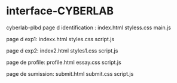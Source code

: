 # interface-CYBERLAB
cyberlab-plbd
page d identification : index.html
styless.css
main.js

page d exp1:   indexx.html
styles.css
script.js

page d exp2: index2.html 
styles1.css
script.js

page de profile: profile.html
essay.css
script.js 


page de sumission: submit.html
submit.css
script.js
